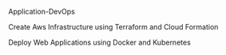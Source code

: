 Application-DevOps 

Create Aws Infrastructure using Terraform and Cloud Formation 

Deploy Web Applications using Docker and Kubernetes 

